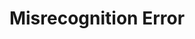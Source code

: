 ---
word: "true"

title: "Misrecognition Error"

categories: ['']

tags: ['Misrecognition', 'Error']

arwords: 'أخطاء اﻹخفاق'

arexps: []

enwords: ['Misrecognition Error']

enexps: []

arlexicons: 'خ'

enlexicons: 'M'

authors: ['Ruqayya Roshdy']

translators: ['X']

citations: 'تطبيقات أساسية في المعالجة الآلية للغة العربية'

sources: 'مركز الملك عبدالله بن عبدالعزيز الدولي لخدمة اللغة العربية'

slug: ""
---